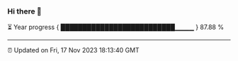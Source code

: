 ### Hi there 👋

⏳ Year progress { ██████████████████████████▁▁▁▁ } 87.88 %

---

⏰ Updated on Fri, 17 Nov 2023 18:13:40 GMT
